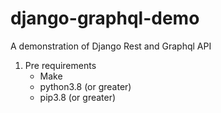 # django-graphql-demo
A demonstration of Django Rest and Graphql API

1) Pre requirements
   - Make
   - python3.8 (or greater)
   - pip3.8 (or greater)
